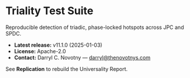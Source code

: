# Triality Test Suite


Reproducible detection of triadic, phase-locked hotspots across JPC and SPDC.


- **Latest release:** v11.1.0 (2025-01-03)
- **License:** Apache-2.0
- **Contact:** Darryl C. Novotny — darryl@thenovotnys.com


See **Replication** to rebuild the Universality Report.